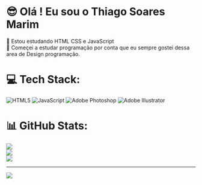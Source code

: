 # 😎  Olá ! Eu sou o Thiago Soares Marim
 🔭 Estou estudando HTML CSS e JavaScript<br>💬 Começei a estudar programação por conta que eu sempre gostei dessa area de Design programação.

# 💻 Tech Stack:
![HTML5](https://img.shields.io/badge/html5-%23E34F26.svg?style=for-the-badge&logo=html5&logoColor=white) ![JavaScript](https://img.shields.io/badge/javascript-%23323330.svg?style=for-the-badge&logo=javascript&logoColor=%23F7DF1E) ![Adobe Photoshop](https://img.shields.io/badge/adobephotoshop-%2331A8FF.svg?style=for-the-badge&logo=adobephotoshop&logoColor=white) ![Adobe Illustrator](https://img.shields.io/badge/adobeillustrator-%23FF9A00.svg?style=for-the-badge&logo=adobeillustrator&logoColor=white)
# 📊 GitHub Stats:
![](https://github-readme-stats.vercel.app/api?username=thiagomarim&theme=gotham&hide_border=false&include_all_commits=false&count_private=false)<br/>
![](https://github-readme-streak-stats.herokuapp.com/?user=thiagomarim&theme=gotham&hide_border=false)<br/>
![](https://github-readme-stats.vercel.app/api/top-langs/?username=thiagomarim&theme=gotham&hide_border=false&include_all_commits=false&count_private=false&layout=compact)

---
[![](https://visitcount.itsvg.in/api?id=thiagomarim&icon=1&color=9)](https://visitcount.itsvg.in)

<!-- Proudly created with GPRM ( https://gprm.itsvg.in ) -->
